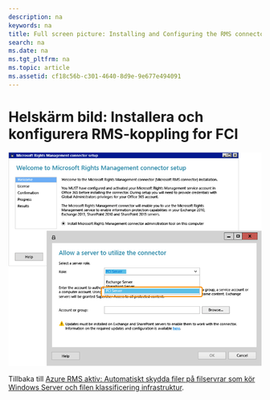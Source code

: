 ```yaml
---
description: na
keywords: na
title: Full screen picture: Installing and Configuring the RMS connector for FCI
search: na
ms.date: na
ms.tgt_pltfrm: na
ms.topic: article
ms.assetid: cf18c56b-c301-4640-8d9e-9e677e494091
---
```

# Helsk&#228;rm bild: Installera och konfigurera RMS-koppling for FCI
![](../Image/AzRMS_FCI_Connector.png)

Tillbaka till [Azure RMS aktiv: Automatiskt skydda filer på filservrar som kör Windows Server och filen klassificering infrastruktur](http://technet.microsoft.com/library/jj585026.aspx).


